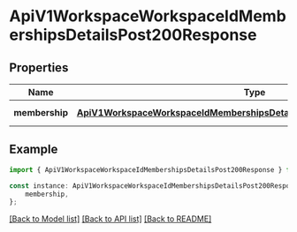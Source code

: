 # ApiV1WorkspaceWorkspaceIdMembershipsDetailsPost200Response


## Properties

Name | Type | Description | Notes
------------ | ------------- | ------------- | -------------
**membership** | [**ApiV1WorkspaceWorkspaceIdMembershipsDetailsPost200ResponseMembership**](ApiV1WorkspaceWorkspaceIdMembershipsDetailsPost200ResponseMembership.md) |  | [default to undefined]

## Example

```typescript
import { ApiV1WorkspaceWorkspaceIdMembershipsDetailsPost200Response } from './api';

const instance: ApiV1WorkspaceWorkspaceIdMembershipsDetailsPost200Response = {
    membership,
};
```

[[Back to Model list]](../README.md#documentation-for-models) [[Back to API list]](../README.md#documentation-for-api-endpoints) [[Back to README]](../README.md)
